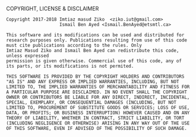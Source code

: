 COPYRIGHT, LICENSE & DISCLAIMER

    Copyright 2017-2018 Imtiaz masud Ziko  <ziko.iut@gmail.com>
                        Ismail Ben Ayed <Ismail.BenAyed@etsmtl.ca>

    This software and its modifications can be used and distributed for 
    research purposes only. Publications resulting from use of this code
    must cite publications according to the rules. Only
    Imtiaz Masud Ziko and Ismail Ben Ayed can redistribute this code, unless expressed
    permission is given otherwise. Commercial use of this code, any of 
    its parts, or its modifications is not permited.

    THIS SOFTWARE IS PROVIDED BY THE COPYRIGHT HOLDERS AND CONTRIBUTORS
    "AS IS" AND ANY EXPRESS OR IMPLIED WARRANTIES, INCLUDING, BUT NOT
    LIMITED TO, THE IMPLIED WARRANTIES OF MERCHANTABILITY AND FITNESS FOR
    A PARTICULAR PURPOSE ARE DISCLAIMED. IN NO EVENT SHALL THE COPYRIGHT
    OWNER OR CONTRIBUTORS BE LIABLE FOR ANY DIRECT, INDIRECT, INCIDENTAL,
    SPECIAL, EXEMPLARY, OR CONSEQUENTIAL DAMAGES (INCLUDING, BUT NOT
    LIMITED TO, PROCUREMENT OF SUBSTITUTE GOODS OR SERVICES; LOSS OF USE,
    DATA, OR PROFITS; OR BUSINESS INTERRUPTION) HOWEVER CAUSED AND ON ANY
    THEORY OF LIABILITY, WHETHER IN CONTRACT, STRICT LIABILITY, OR TORT
    (INCLUDING NEGLIGENCE OR OTHERWISE) ARISING IN ANY WAY OUT OF THE USE
    OF THIS SOFTWARE, EVEN IF ADVISED OF THE POSSIBILITY OF SUCH DAMAGE.
